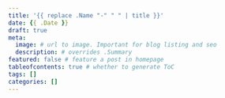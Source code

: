 ```yaml
---
title: '{{ replace .Name "-" " " | title }}'
date: {{ .Date }}
draft: true
meta:
  image: # url to image. Important for blog listing and seo
  description: # overrides .Summary
featured: false # feature a post in homepage
tableofcontents: true # whether to generate ToC
tags: []
categories: []
---
```


<!--  Start Typing... -->
